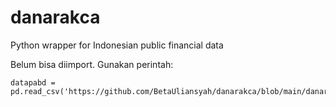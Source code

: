 # danarakca
Python wrapper for Indonesian public financial data

Belum bisa diimport. Gunakan perintah:
```import pandas as pd
datapabd = pd.read_csv('https://github.com/BetaUliansyah/danarakca/blob/main/danarakca/datasets/csv/apbd.csv')```

